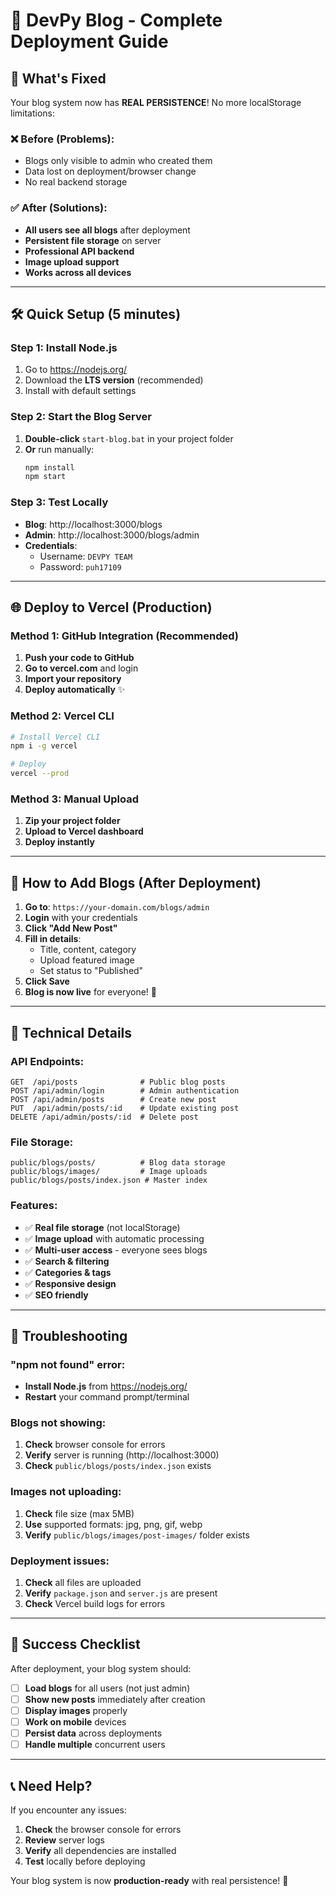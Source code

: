 # 🚀 DevPy Blog - Complete Deployment Guide

## 🎯 What's Fixed
Your blog system now has **REAL PERSISTENCE**! No more localStorage limitations:

### ❌ Before (Problems):
- Blogs only visible to admin who created them
- Data lost on deployment/browser change
- No real backend storage

### ✅ After (Solutions):
- **All users see all blogs** after deployment
- **Persistent file storage** on server
- **Professional API backend**
- **Image upload support**
- **Works across all devices**

---

## 🛠️ Quick Setup (5 minutes)

### Step 1: Install Node.js
1. Go to https://nodejs.org/
2. Download the **LTS version** (recommended)
3. Install with default settings

### Step 2: Start the Blog Server
1. **Double-click** `start-blog.bat` in your project folder
2. **Or** run manually:
   ```bash
   npm install
   npm start
   ```

### Step 3: Test Locally
- **Blog**: http://localhost:3000/blogs
- **Admin**: http://localhost:3000/blogs/admin
- **Credentials**: 
  - Username: `DEVPY TEAM`
  - Password: `puh17109`

---

## 🌐 Deploy to Vercel (Production)

### Method 1: GitHub Integration (Recommended)
1. **Push your code to GitHub**
2. **Go to vercel.com** and login
3. **Import your repository**
4. **Deploy automatically** ✨

### Method 2: Vercel CLI
```bash
# Install Vercel CLI
npm i -g vercel

# Deploy
vercel --prod
```

### Method 3: Manual Upload
1. **Zip your project folder**
2. **Upload to Vercel dashboard**
3. **Deploy instantly**

---

## 📝 How to Add Blogs (After Deployment)

1. **Go to**: `https://your-domain.com/blogs/admin`
2. **Login** with your credentials
3. **Click "Add New Post"**
4. **Fill in details**:
   - Title, content, category
   - Upload featured image
   - Set status to "Published"
5. **Click Save**
6. **Blog is now live** for everyone! 🎉

---

## 🔧 Technical Details

### API Endpoints:
```
GET  /api/posts              # Public blog posts
POST /api/admin/login        # Admin authentication
POST /api/admin/posts        # Create new post
PUT  /api/admin/posts/:id    # Update existing post
DELETE /api/admin/posts/:id  # Delete post
```

### File Storage:
```
public/blogs/posts/          # Blog data storage
public/blogs/images/         # Image uploads
public/blogs/posts/index.json # Master index
```

### Features:
- ✅ **Real file storage** (not localStorage)
- ✅ **Image upload** with automatic processing
- ✅ **Multi-user access** - everyone sees blogs
- ✅ **Search & filtering**
- ✅ **Categories & tags**
- ✅ **Responsive design**
- ✅ **SEO friendly**

---

## 🐛 Troubleshooting

### "npm not found" error:
- **Install Node.js** from https://nodejs.org/
- **Restart** your command prompt/terminal

### Blogs not showing:
1. **Check** browser console for errors
2. **Verify** server is running (http://localhost:3000)
3. **Check** `public/blogs/posts/index.json` exists

### Images not uploading:
1. **Check** file size (max 5MB)
2. **Use** supported formats: jpg, png, gif, webp
3. **Verify** `public/blogs/images/post-images/` folder exists

### Deployment issues:
1. **Check** all files are uploaded
2. **Verify** `package.json` and `server.js` are present
3. **Check** Vercel build logs for errors

---

## 🎊 Success Checklist

After deployment, your blog system should:
- [ ] **Load blogs** for all users (not just admin)
- [ ] **Show new posts** immediately after creation
- [ ] **Display images** properly
- [ ] **Work on mobile** devices
- [ ] **Persist data** across deployments
- [ ] **Handle multiple** concurrent users

---

## 📞 Need Help?

If you encounter any issues:
1. **Check** the browser console for errors
2. **Review** server logs
3. **Verify** all dependencies are installed
4. **Test** locally before deploying

Your blog system is now **production-ready** with real persistence! 🚀
